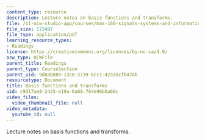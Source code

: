 ```yaml
---
content_type: resource
description: Lecture notes on basis functions and transforms.
file: /ol-ocw-studio-app/courses/mas-160-signals-systems-and-information-for-media-technology-fall-2007/c9d17ae82425e19a0a68764e96b8a60c_0919_basis.pdf
file_size: 172497
file_type: application/pdf
learning_resource_types:
- Readings
license: https://creativecommons.org/licenses/by-nc-sa/4.0/
ocw_type: OCWFile
parent_title: Readings
parent_type: CourseSection
parent_uid: 9d8ab809-13c0-2739-bcc1-42335cfb478b
resourcetype: Document
title: Basis functions and transforms
uid: c9d17ae8-2425-e19a-0a68-764e96b8a60c
video_files:
  video_thumbnail_file: null
video_metadata:
  youtube_id: null
---
```

Lecture notes on basis functions and transforms.